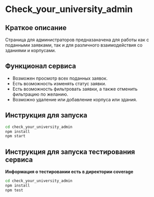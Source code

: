# **Check_your_university_admin**

## Краткое описание

Страница для администраторов предназаначена для работы как с поданными заявками, так и для различного взаимодействия со зданиями и корпусами.

## Функционал сервиса

- Возможен просмотр всех поданных заявок.
- Есть возможность изменять статус заявки.
- Есть возможность фильтровать заявки, а также отменить фильтрацию по желанию.
- Возможно удаление или добавление корпуса или здания.

## Инструкция для запуска

```bash
cd check_your_university_admin
npm install
npm start
```

## Инструкция для запуска тестирования сервиса

**Информация о тестировании есть в директории coverage**

```bash
cd check_your_university_admin
npm install
npm test
```